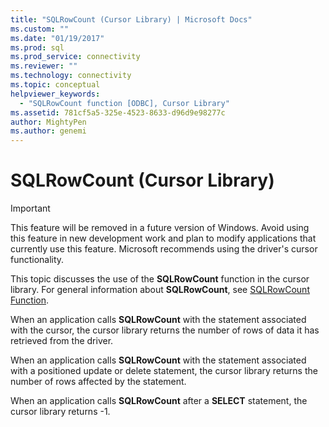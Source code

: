 ```yaml
---
title: "SQLRowCount (Cursor Library) | Microsoft Docs"
ms.custom: ""
ms.date: "01/19/2017"
ms.prod: sql
ms.prod_service: connectivity
ms.reviewer: ""
ms.technology: connectivity
ms.topic: conceptual
helpviewer_keywords: 
  - "SQLRowCount function [ODBC], Cursor Library"
ms.assetid: 781cf5a5-325e-4523-8633-d96d9e98277c
author: MightyPen
ms.author: genemi
---
```

# SQLRowCount (Cursor Library)
> [!IMPORTANT]  
>  This feature will be removed in a future version of Windows. Avoid using this feature in new development work and plan to modify applications that currently use this feature. Microsoft recommends using the driver's cursor functionality.  
  
 This topic discusses the use of the **SQLRowCount** function in the cursor library. For general information about **SQLRowCount**, see [SQLRowCount Function](../../../odbc/reference/syntax/sqlrowcount-function.md).  
  
 When an application calls **SQLRowCount** with the statement associated with the cursor, the cursor library returns the number of rows of data it has retrieved from the driver.  
  
 When an application calls **SQLRowCount** with the statement associated with a positioned update or delete statement, the cursor library returns the number of rows affected by the statement.  
  
 When an application calls **SQLRowCount** after a **SELECT** statement, the cursor library returns -1.
